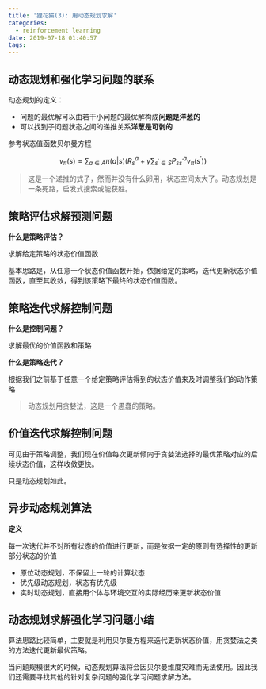```yaml
---
title: '狸花猫(3): 用动态规划求解'
categories:
  - reinforcement learning
date: 2019-07-18 01:40:57
tags:
---
```


## 动态规划和强化学习问题的联系

动态规划的定义：

- 问题的最优解可以由若干小问题的最优解构成**问题是洋葱的**
- 可以找到子问题状态之间的递推关系**洋葱是可剥的**

参考状态值函数贝尔曼方程

$$
v_{\pi}(s)=\sum_{a \in A} \pi(a | s)\left(R_{s}^{a}+\gamma \sum_{s^{\prime} \in S} P_{s s^{\prime}}^{a} v_{\pi}\left(s^{\prime}\right)\right)
$$

> 这是一个递推的式子，然而并没有什么卵用，状态空间太大了。动态规划是一条死路，启发式搜索或能获胜。


## 策略评估求解预测问题

**什么是策略评估？**

求解给定策略的状态价值函数

基本思路是，从任意一个状态价值函数开始，依据给定的策略，迭代更新状态价值函数，直至其收敛，得到该策略下最终的状态价值函数。


## 策略迭代求解控制问题

**什么是控制问题？**

求解最优的价值函数和策略

**什么是策略迭代？**

根据我们之前基于任意一个给定策略评估得到的状态价值来及时调整我们的动作策略

> 动态规划用贪婪法，这是一个愚蠢的策略。

## 价值迭代求解控制问题

可见由于策略调整，我们现在价值每次更新倾向于贪婪法选择的最优策略对应的后续状态价值，这样收敛更快。

只是动态规划如此。


## 异步动态规划算法

**定义**

每一次迭代并不对所有状态的价值进行更新，而是依据一定的原则有选择性的更新部分状态的价值

- 原位动态规划，不保留上一轮的计算状态
- 优先级动态规划，状态有优先级
- 实时动态规划，直接用个体与环境交互的实际经历来更新状态价值

## 动态规划求解强化学习问题小结

算法思路比较简单，主要就是利用贝尔曼方程来迭代更新状态价值，用贪婪法之类的方法迭代更新最优策略。

当问题规模很大的时候，动态规划算法将会因贝尔曼维度灾难而无法使用。因此我们还需要寻找其他的针对复杂问题的强化学习问题求解方法。
